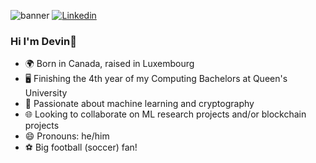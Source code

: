 

![banner](https://user-images.githubusercontent.com/80720106/220476374-4b59bc6b-2621-4858-8e1a-2b220dc194ea.png)
[![Linkedin](https://img.shields.io/badge/linkedin-%230077B5.svg?style=for-the-badge&logo=linkedin&logoColor=white)](https://www.linkedin.com/in/devin-pereira/)

### Hi I'm Devin👋
- :earth_africa: Born in Canada, raised in Luxembourg
- :desktop_computer: Finishing the 4th year of my Computing Bachelors at Queen's University 
- 🌱 Passionate about machine learning and cryptography
- :globe_with_meridians: Looking to collaborate on ML research projects and/or blockchain projects
- 😄 Pronouns: he/him
- :soccer: Big football (soccer) fan!


